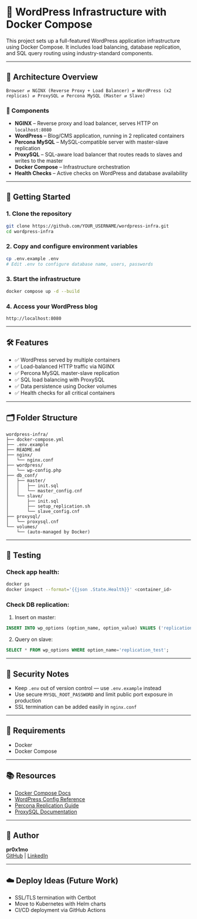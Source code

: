 # 🐳 WordPress Infrastructure with Docker Compose

This project sets up a full-featured WordPress application infrastructure using Docker Compose. It includes load balancing, database replication, and SQL query routing using industry-standard components.

---

## 📆 Architecture Overview

```
Browser ⇄ NGINX (Reverse Proxy + Load Balancer) ⇄ WordPress (x2 replicas) ⇄ ProxySQL ⇄ Percona MySQL (Master ⇄ Slave)
```

### 🔧 Components

- **NGINX** – Reverse proxy and load balancer, serves HTTP on `localhost:8080`
- **WordPress** – Blog/CMS application, running in 2 replicated containers
- **Percona MySQL** – MySQL-compatible server with master-slave replication
- **ProxySQL** – SQL-aware load balancer that routes reads to slaves and writes to the master
- **Docker Compose** – Infrastructure orchestration
- **Health Checks** – Active checks on WordPress and database availability

---

## 🚀 Getting Started

### 1. Clone the repository

```bash
git clone https://github.com/YOUR_USERNAME/wordpress-infra.git
cd wordpress-infra
```

### 2. Copy and configure environment variables

```bash
cp .env.example .env
# Edit .env to configure database name, users, passwords
```

### 3. Start the infrastructure

```bash
docker compose up -d --build
```

### 4. Access your WordPress blog

```http
http://localhost:8080
```

---

## 🛠️ Features

- ✅ WordPress served by multiple containers
- ✅ Load-balanced HTTP traffic via NGINX
- ✅ Percona MySQL master-slave replication
- ✅ SQL load balancing with ProxySQL
- ✅ Data persistence using Docker volumes
- ✅ Health checks for all critical containers

---

## 🗂️ Folder Structure

```
wordpress-infra/
├── docker-compose.yml
├── .env.example
├── README.md
├── nginx/
│   └── nginx.conf
├── wordpress/
│   └── wp-config.php
├── db_conf/
│   ├── master/
│   │   ├── init.sql
│   │   └── master_config.cnf
│   └── slave/
│       ├── init.sql
│       ├── setup_replication.sh
│       └── slave_config.cnf
├── proxysql/
│   └── proxysql.cnf
└── volumes/
    └── (auto-managed by Docker)
```

---

## 🧪 Testing

### Check app health:

```bash
docker ps
docker inspect --format='{{json .State.Health}}' <container_id>
```

### Check DB replication:

1. Insert on master:
```sql
INSERT INTO wp_options (option_name, option_value) VALUES ('replication_test', 'value');
```

2. Query on slave:
```sql
SELECT * FROM wp_options WHERE option_name='replication_test';
```

---

## 🔐 Security Notes

- Keep `.env` out of version control — use `.env.example` instead
- Use secure `MYSQL_ROOT_PASSWORD` and limit public port exposure in production
- SSL termination can be added easily in `nginx.conf`

---

## 📌 Requirements

- Docker
- Docker Compose

---

## 📚 Resources

- [Docker Compose Docs](https://docs.docker.com/compose/)
- [WordPress Config Reference](https://wordpress.org/support/article/editing-wp-config-php/)
- [Percona Replication Guide](https://www.percona.com/doc/)
- [ProxySQL Documentation](https://proxysql.com/documentation/)

---

## 👤 Author

**pr0x1mo**  
[GitHub](https://github.com/mudonja) | [LinkedIn](https://www.linkedin.com/in/velko-bozic-725822131/)

---

## ☁️ Deploy Ideas (Future Work)

- SSL/TLS termination with Certbot
- Move to Kubernetes with Helm charts
- CI/CD deployment via GitHub Actions

